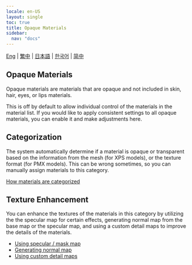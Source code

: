 ```yaml
---
locale: en-US
layout: single
toc: true
title: Opaque Materials
sidebar:
  nav: "docs"
---
```

[Eng](/dancexr/features/material_opaque) | [繁中](/tw/dancexr/features/material_opaque) | [日本語](/jp/dancexr/features/material_opaque) | [한국어](/kr/dancexr/features/material_opaque) | [简中](/zh/dancexr/features/material_opaque)


## Opaque Materials
Opaque materials are materials that are opaque and not included in skin, hair, eyes, or lips materials.

This is off by default to allow individual control of the materials in the material list. If you would like to apply consistent settings to all opaque materials, you can enable it and make adjustments here.

## Categorization
The system automatically determine if a material is opaque or transparent based on the information from the mesh (for XPS models), or the texture format (for PMX models). This can be wrong sometimes, so you can manually assign materials to this category.

[How materials are categorized](material_settings.md#material-category)

## Texture Enhancement
You can enhance the textures of the materials in this category by utilizing the the specular map for certain effects, generating normal map from the base map or the specular map, and using a custom detail maps to improve the details of the materials.

* [Using specular / mask map](specular_map.md)
* [Generating normal map](normal_map.md)
* [Using custom detail maps](custom_detail_map.md)
